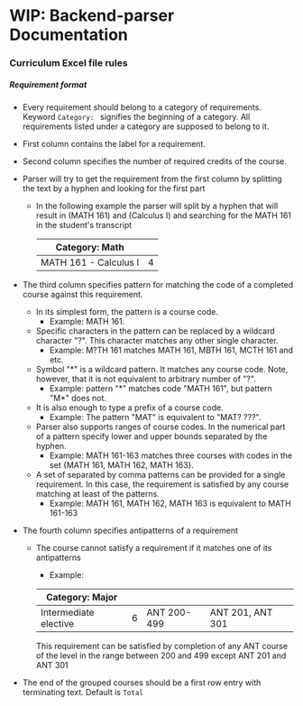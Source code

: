 # WIP: Backend-parser Documentation

<h3>Curriculum Excel file rules</h3>
<h5>Requirement format</h5>

* Every requirement should belong to a category of requirements. Keyword `Category: ` signifies the beginning of a category. All requirements listed under a category are supposed to belong to it.  
* First column contains the label for a requirement. 
* Second column specifies the number of required credits of the course.
* Parser will try to get the requirement from the first column by splitting the text by a hyphen and looking for the first part
  * In the following example the parser will split by a hyphen that will result in (MATH 161) and (Calculus I) and searching for the MATH 161 in the student's transcript
  
    | Category: Math        |   |
    |-----------------------|---|
    | MATH 161 - Calculus I | 4 |
    
* The third column specifies pattern for matching the code of a completed course against this requirement.
    * In its simplest form, the pattern is a course code. 
        * Example: MATH 161.
    * Specific characters in the pattern can be replaced by a wildcard character "?". This character matches any other single character.
        * Example: M?TH 161 matches MATH 161, MBTH 161, MCTH 161 and etc.
    * Symbol "*" is a wildcard pattern. It matches any course code. Note, however, that it is not equivalent to arbitrary number of "?".
        * Example: pattern "*" matches code "MATH 161", but pattern "M\*" does not.
    * It is also enough to type a prefix of a course code.
        * Example: The pattern "MAT" is equivalent to "MAT? ???".
    * Parser also supports ranges of course codes. In the numerical part of a pattern specify lower and upper bounds separated by the hyphen.
        * Example: MATH 161-163 matches three courses with codes in the set {MATH 161, MATH 162, MATH 163}.
    *  A set of separated by comma patterns can be provided for a single requirement. In this case, the requirement is satisfied by any course matching at least of the patterns.
        * Example: MATH 161, MATH 162, MATH 163 is equivalent to MATH 161-163
    
* The fourth column specifies antipatterns of a requirement
    * The course cannot satisfy a requirement if it matches one of its antipatterns
        * Example:
        
        | Category: Major       |   |             |                  |   |
        |-----------------------|---|-------------|------------------|---|
        | Intermediate elective | 6 | ANT 200-499 | ANT 201, ANT 301 |   |
    
        This requirement can be satisfied by completion of any ANT course of the level in the range between 200 and 499 except ANT 201 and ANT 301 
   
* The end of the grouped courses should be a first row entry with terminating text. Default is  `Total`

